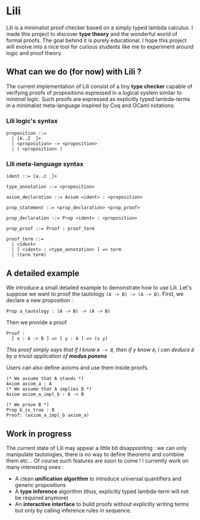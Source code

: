 # Lili

Lili is a minimalist proof checker based on a simply typed lambda calculus.
I made this project to discover **type theory** and the wonderful world of formal proofs. The goal behind it is purely educational. I hope this project will evolve into a nice tool for curious students like me to experiment around logic and proof theory.

## What can we do (for now) with Lili ?

The current implementation of Lili consist of a tiny **type checker** capable of verifying proofs of propositions expressed in a logical system similar to *minimal logic*. Such proofs are expressed as explicitly typed lambda-terms in a minimalist meta-language inspired by Coq and OCaml notations.

### Lili logic's syntax

```
proposition ::=
  | [A..Z _]+
  | <proposition> -> <proposition>
  | ( <proposition> )
```

### Lili meta-language syntax

```
ident ::= [a..z _]+

type_annotation ::= <proposition>

axiom_declaration ::= Axiom <ident> : <proposition>

prop_statement ::= <prop_declaration> <prop_proof>

prop_declaration ::= Prop <ident> : <proposition>

prop_proof ::= Proof : proof_term

proof_term ::=
  | <ident>
  | [ <ident> : <type_annotation> ] => term
  | (term term)
```

## A detailed example

We introduce a small detailed example to demonstrate how to use Lili.
Let's suppose we want to proof the tautology `(A -> B) -> (A -> B)`.
First, we declare a new proposition :

```coq
Prop a_tautology : (A -> B) -> (A -> B)
```

Then we provide a proof

```coq
Proof :
  [ x : A -> B ] => [ y : A ] => (x y)
```
*This proof simply says that if I know `A -> B`, then if y know `A`, i can deduce `B` by a trivial application of **modus ponens***

Users can also define axioms and use them inside proofs.

```coq
(* We assume that A stands *)
Axiom axiom_a : A
(* We assume that A implies B *)
Axiom axiom_a_impl_b : A -> B

(* We prove B *)
Prop b_is_true : B
Proof: (axiom_a_impl_b axiom_a)
```





## Work in progress

The current state of Lili may appear a little bit disappointing : we can only manipulate tautologies, there is no way to define theorems and combine them etc... Of course such features are soon to come ! I currently work on many interesting ones :

+ A clean **unification algorithm** to introduce universal quantifiers and generic propositions
+ A **type inference** algorithm (thus, explicitly typed lambda-term will not be required anymore)
+ An **interactive interface** to build proofs without explicitly writing terms but only by calling inference rules in sequence.